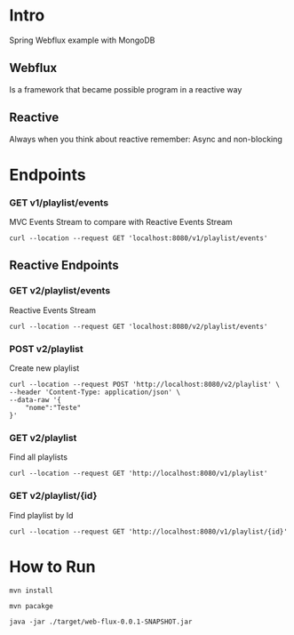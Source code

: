 # Intro
Spring Webflux example with MongoDB

## Webflux
Is a framework that became possible program in a reactive way

## Reactive
Always when you think about reactive remember: Async and non-blocking

# Endpoints

### GET v1/playlist/events
MVC Events Stream to compare with Reactive Events Stream
```
curl --location --request GET 'localhost:8080/v1/playlist/events'
```

## Reactive Endpoints 

### GET v2/playlist/events
Reactive Events Stream
```
curl --location --request GET 'localhost:8080/v2/playlist/events'
```

### POST v2/playlist
Create new playlist
```
curl --location --request POST 'http://localhost:8080/v2/playlist' \
--header 'Content-Type: application/json' \
--data-raw '{
    "nome":"Teste"
}'
```

### GET v2/playlist
Find all playlists
```
curl --location --request GET 'http://localhost:8080/v1/playlist'
```

### GET v2/playlist/{id}
Find playlist by Id
```
curl --location --request GET 'http://localhost:8080/v1/playlist/{id}'
```

# How to Run
```
mvn install

mvn pacakge

java -jar ./target/web-flux-0.0.1-SNAPSHOT.jar
```

